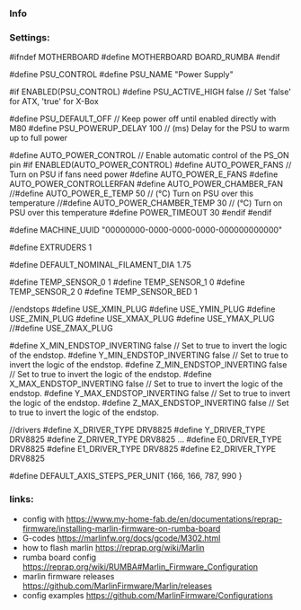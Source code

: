 ### Info

### Settings:

#ifndef MOTHERBOARD
  #define MOTHERBOARD BOARD_RUMBA
#endif


#define PSU_CONTROL
#define PSU_NAME "Power Supply"

#if ENABLED(PSU_CONTROL)
  #define PSU_ACTIVE_HIGH false     // Set 'false' for ATX, 'true' for X-Box

  #define PSU_DEFAULT_OFF         // Keep power off until enabled directly with M80
  #define PSU_POWERUP_DELAY 100   // (ms) Delay for the PSU to warm up to full power

  #define AUTO_POWER_CONTROL      // Enable automatic control of the PS_ON pin
  #if ENABLED(AUTO_POWER_CONTROL)
    #define AUTO_POWER_FANS         // Turn on PSU if fans need power
    #define AUTO_POWER_E_FANS
    #define AUTO_POWER_CONTROLLERFAN
    #define AUTO_POWER_CHAMBER_FAN
    //#define AUTO_POWER_E_TEMP        50 // (°C) Turn on PSU over this temperature
    //#define AUTO_POWER_CHAMBER_TEMP  30 // (°C) Turn on PSU over this temperature
    #define POWER_TIMEOUT 30
  #endif
#endif

#define MACHINE_UUID "00000000-0000-0000-0000-000000000000"


#define EXTRUDERS 1


#define DEFAULT_NOMINAL_FILAMENT_DIA 1.75


#define TEMP_SENSOR_0 1
#define TEMP_SENSOR_1 0
#define TEMP_SENSOR_2 0
#define TEMP_SENSOR_BED 1

//endstops
#define USE_XMIN_PLUG
#define USE_YMIN_PLUG
#define USE_ZMIN_PLUG
#define USE_XMAX_PLUG
#define USE_YMAX_PLUG
//#define USE_ZMAX_PLUG

#define X_MIN_ENDSTOP_INVERTING false // Set to true to invert the logic of the endstop.
#define Y_MIN_ENDSTOP_INVERTING false // Set to true to invert the logic of the endstop.
#define Z_MIN_ENDSTOP_INVERTING false // Set to true to invert the logic of the endstop.
#define X_MAX_ENDSTOP_INVERTING false // Set to true to invert the logic of the endstop.
#define Y_MAX_ENDSTOP_INVERTING false // Set to true to invert the logic of the endstop.
#define Z_MAX_ENDSTOP_INVERTING false // Set to true to invert the logic of the endstop.

//drivers
#define X_DRIVER_TYPE  DRV8825
#define Y_DRIVER_TYPE  DRV8825
#define Z_DRIVER_TYPE  DRV8825
...
#define E0_DRIVER_TYPE DRV8825
#define E1_DRIVER_TYPE DRV8825
#define E2_DRIVER_TYPE DRV8825


#define DEFAULT_AXIS_STEPS_PER_UNIT   {166, 166, 787, 990 }
### links:
 - config with https://www.my-home-fab.de/en/documentations/reprap-firmware/installing-marlin-firmware-on-rumba-board
 - G-codes https://marlinfw.org/docs/gcode/M302.html 
 - how to flash marlin https://reprap.org/wiki/Marlin
 - rumba board config https://reprap.org/wiki/RUMBA#Marlin_Firmware_Configuration
 - marlin firmware releases https://github.com/MarlinFirmware/Marlin/releases
 - config examples https://github.com/MarlinFirmware/Configurations
